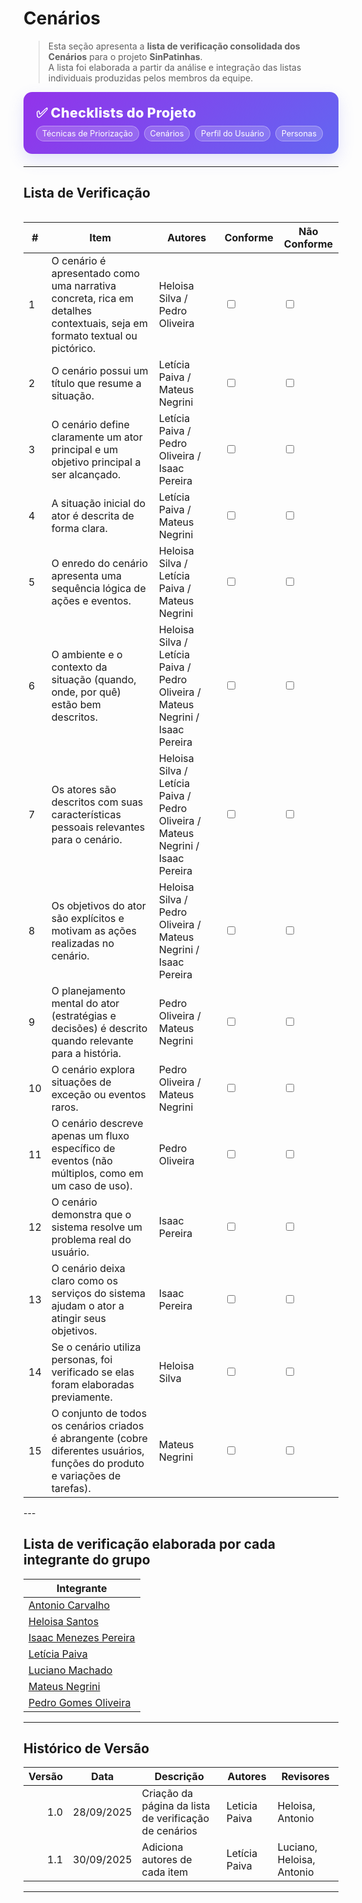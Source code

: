 # Cenários

> Esta seção apresenta a **lista de verificação consolidada dos Cenários** para o projeto **SinPatinhas**.  
> A lista foi elaborada a partir da análise e integração das listas individuais produzidas pelos membros da equipe.

<div class="plan-hero">
  <div class="plan-hero__title">✅ Checklists do Projeto</div>
  <div class="plan-hero__chips">
    <a href="#/elicitacao/listas_verificacao/lista_tecnicas_priorizacao.md" class="chip">Técnicas de Priorização</a>
    <a href="#/elicitacao/listas_verificacao/lista_cenarios.md" class="chip">Cenários</a>
    <a href="#/elicitacao/listas_verificacao/lista_verificacao_perfil_usuario.md" class="chip">Perfil do Usuário</a>
    <a href="#/elicitacao/listas_verificacao/lista_personas.md" class="chip">Personas</a>
  </div>
</div>

---

## Lista de Verificação

<div class="plan-grid"></div>

<table>
  <thead>
    <tr>
      <th>#</th>
      <th>Item</th>
      <th>Autores</th>
      <th>Conforme</th>
      <th>Não Conforme</th>
    </tr>
  </thead>
  <tbody>
    <tr>
      <td>1</td>
      <td>O cenário é apresentado como uma narrativa concreta, rica em detalhes contextuais, seja em formato textual ou pictórico.</td>
      <td>Heloisa Silva / Pedro Oliveira</td>
      <td><input type="checkbox"></td>
      <td><input type="checkbox"></td>
    </tr>
    <tr>
      <td>2</td>
      <td>O cenário possui um título que resume a situação.</td>
      <td>Letícia Paiva / Mateus Negrini</td>
      <td><input type="checkbox"></td>
      <td><input type="checkbox"></td>
    </tr>
    <tr>
      <td>3</td>
      <td>O cenário define claramente um ator principal e um objetivo principal a ser alcançado.</td>
      <td>Letícia Paiva / Pedro Oliveira / Isaac Pereira</td>
      <td><input type="checkbox"></td>
      <td><input type="checkbox"></td>
    </tr>
    <tr>
      <td>4</td>
      <td>A situação inicial do ator é descrita de forma clara.</td>
      <td>Letícia Paiva / Mateus Negrini</td>
      <td><input type="checkbox"></td>
      <td><input type="checkbox"></td>
    </tr>
    <tr>
      <td>5</td>
      <td>O enredo do cenário apresenta uma sequência lógica de ações e eventos.</td>
      <td>Heloisa Silva / Letícia Paiva / Mateus Negrini</td>
      <td><input type="checkbox"></td>
      <td><input type="checkbox"></td>
    </tr>
    <tr>
      <td>6</td>
      <td>O ambiente e o contexto da situação (quando, onde, por quê) estão bem descritos.</td>
      <td>Heloisa Silva / Letícia Paiva / Pedro Oliveira / Mateus Negrini / Isaac Pereira</td>
      <td><input type="checkbox"></td>
      <td><input type="checkbox"></td>
    </tr>
    <tr>
      <td>7</td>
      <td>Os atores são descritos com suas características pessoais relevantes para o cenário.</td>
      <td>Heloisa Silva / Letícia Paiva / Pedro Oliveira / Mateus Negrini / Isaac Pereira</td>
      <td><input type="checkbox"></td>
      <td><input type="checkbox"></td>
    </tr>
    <tr>
      <td>8</td>
      <td>Os objetivos do ator são explícitos e motivam as ações realizadas no cenário.</td>
      <td>Heloisa Silva / Pedro Oliveira / Mateus Negrini / Isaac Pereira</td>
      <td><input type="checkbox"></td>
      <td><input type="checkbox"></td>
    </tr>
    <tr>
      <td>9</td>
      <td>O planejamento mental do ator (estratégias e decisões) é descrito quando relevante para a história.</td>
      <td>Pedro Oliveira / Mateus Negrini</td>
      <td><input type="checkbox"></td>
      <td><input type="checkbox"></td>
    </tr>
    <tr>
      <td>10</td>
      <td>O cenário explora situações de exceção ou eventos raros.</td>
      <td>Pedro Oliveira / Mateus Negrini</td>
      <td><input type="checkbox"></td>
      <td><input type="checkbox"></td>
    </tr>
    <tr>
      <td>11</td>
      <td>O cenário descreve apenas um fluxo específico de eventos (não múltiplos, como em um caso de uso).</td>
      <td>Pedro Oliveira</td>
      <td><input type="checkbox"></td>
      <td><input type="checkbox"></td>
    </tr>
    <tr>
      <td>12</td>
      <td>O cenário demonstra que o sistema resolve um problema real do usuário.</td>
      <td>Isaac Pereira</td>
      <td><input type="checkbox"></td>
      <td><input type="checkbox"></td>
    </tr>
    <tr>
      <td>13</td>
      <td>O cenário deixa claro como os serviços do sistema ajudam o ator a atingir seus objetivos.</td>
      <td>Isaac Pereira</td>
      <td><input type="checkbox"></td>
      <td><input type="checkbox"></td>
    </tr>
    <tr>
      <td>14</td>
      <td>Se o cenário utiliza personas, foi verificado se elas foram elaboradas previamente.</td>
      <td>Heloisa Silva</td>
      <td><input type="checkbox"></td>
      <td><input type="checkbox"></td>
    </tr>
    <tr>
      <td>15</td>
      <td>O conjunto de todos os cenários criados é abrangente (cobre diferentes usuários, funções do produto e variações de tarefas).</td>
      <td>Mateus Negrini</td>
      <td><input type="checkbox"></td>
      <td><input type="checkbox"></td>
    </tr>
  </tbody>
</table>
---

## Lista de verificação elaborada por cada integrante do grupo

| Integrante |
|------------|
| [Antonio Carvalho]() |
| [Heloisa Santos]() |
| [Isaac Menezes Pereira](https://drive.google.com/file/d/1WBY9PEBFgnyGZV0_tEajS3wFAJOnX4wx/view) |
| [Letícia Paiva](https://docs.google.com/document/d/1swX9xXXRzD-5Xcl3TjBw92MgUXcp2LCH2Ue6MzN_iQc/edit?tab=t.0) |
| [Luciano Machado]() |
| [Mateus Negrini]() |
| [Pedro Gomes Oliveira]() |

---

## Histórico de Versão

| Versão | Data       | Descrição                                        | Autores       | Revisores               |
|-------:|------------|--------------------------------------------------|---------------|-------------------------|
| 1.0    | 28/09/2025 | Criação da página da lista de verificação de cenários | Leticia Paiva | Heloisa, Antonio        |
| 1.1    | 30/09/2025 | Adiciona autores de cada item         | Letícia Paiva | Luciano, Heloisa, Antonio|

---

<style>
:root{
  --sp-blue: #3766ae;      
  --sp-blue-600:#2f5a9b;
  --sp-blue-100:#e8f0fb;
  --muted: #475569;
  --bg-card: #ffffff;
  --ring: rgba(55,102,174,.25);
}
.plan-hero{background: linear-gradient(135deg, #9333ea 0%, #6366f1 100%);border-radius: 14px;padding: 1.25rem;color: #fff;margin:.5rem 0 1.25rem;box-shadow: 0 10px 24px rgba(99,102,241,.18);}
.plan-hero__title{font-size: 1.35rem;font-weight: 800;letter-spacing:.3px;}
.plan-hero__chips{margin-top:.5rem;display:flex;gap:.5rem;flex-wrap:wrap;}
.chip{font-size:.8rem;background:rgba(255,255,255,.18);border:1px solid rgba(255,255,255,.35);padding:.25rem .55rem;border-radius:999px;backdrop-filter:blur(2px);}
.plan-grid{display:grid;grid-template-columns:repeat(auto-fit,minmax(240px,1fr));gap:16px;align-items:stretch;}
.card{display:block;text-decoration:none!important;background:var(--bg-card);border:1px solid #e5e7eb;border-radius:14px;padding:16px 16px 14px;box-shadow:0 2px 12px rgba(0,0,0,.04);transition:transform .2s ease, box-shadow .2s ease, border-color .2s ease;position:relative;}
.card::before{content:"";position:absolute;inset:0;border-radius:14px;padding:1px;background:linear-gradient(135deg,#8b5cf6 0%,#6366f1 100%);-webkit-mask:linear-gradient(#000 0 0) content-box,linear-gradient(#000 0 0);-webkit-mask-composite:xor;mask-composite:exclude;opacity:.0;transition:opacity .2s ease;}
.card:hover{transform:translateY(-4px);box-shadow:0 10px 22px rgba(0,0,0,.10);border-color:transparent;}
.card:hover::before{opacity:.9;}
.card__icon{width:46px;height:46px;border-radius:12px;background:var(--sp-blue-100);display:grid;place-items:center;font-size:1.35rem;margin-bottom:10px;color:var(--sp-blue);box-shadow:inset 0 0 0 1px rgba(55,102,174,.12);}
.card__title{font-weight:700;font-size:1.05rem;margin-bottom:4px;color:#0f172a;}
.card__desc{color:var(--muted);font-size:.95rem;line-height:1.35;}
.plan-hero__chips .chip {
  color: #fff !important; 
  text-decoration: none; 
}

.plan-hero__chips .chip:hover {
  background: rgba(255,255,255,.35); 
  color: #fff; 
</style>
